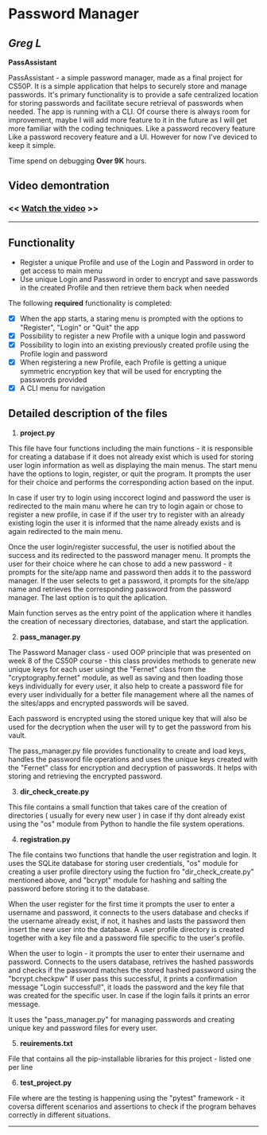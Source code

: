 # Password Manager

## *Greg L*

**PassAssistant**

PassAssistant - a simple password manager, made as a final project for CS50P. It is a simple application that helps to securely store and manage passwords.
It's primary functionality is to provide a safe centralized location for storing passwords and facilitate secure retrieval of passwords when needed.
The app is running with a CLI.
Of course there is always room for improvement, maybe I will add more feature to it in the future as I will get more familiar with the coding techniques.
Like a password recovery feature Like a password recovery feature and a UI. However for now I've deviced to keep it simple.

Time spend on debugging **Over 9K** hours.

## Video demontration

### << [Watch the video](https://youtu.be/AY2mS6_4t7E) >>



---
## Functionality

* Register a unique Profile and use of the Login and Password in order to get access to main menu
* Use unique Login and Password in order to encrypt and save passwords in the created Profile and then retrieve them back when needed

The following **required** functionality is completed:

* [X] When the app starts, a staring menu is prompted with the options to "Register", "Login" or "Quit" the app
* [X] Possibility to register a new Profile with a unique login and password
* [X] Possibility to login into an existing previously created profile using the Profile login and password
* [X] When registering a new Profile, each Profile is getting a unique symmetric encryption key that will be used for encrypting the passwords provided
* [X] A CLI menu for navigation

## Detailed description of the files

1. **project.py**

This file have four functions including the main functions - it is responsible for creating a database if it does not already exist which is used for storing user login information as well as displaying the main menus.
The start menu have the options to login, register, or quit the program. It prompts the user for their choice and performs the corresponding action based on the input.

In case if user try to login using inccorect logind and password the user is redirected to the main manu where he can try to login again or chose to register a new profile,
in case if if the user try to register with an already existing login the user it is informed that the name already exists and is again redirected to the main menu.

Once the user login/register successful, the user is notified about the success and its redirected to the password manager menu.
It prompts the user for their choice where he can chose to add a new password - it prompts for the site/app name and password then adds it to the password manager.
If the user selects to get a password, it prompts for the site/app name and retrieves the corresponding password from the password manager. The last option is to quit the aplication.

Main function serves as the entry point of the application where it handles the creation of necessary directories, database, and start the application.

2. **pass_manager.py**

The Password Manager class - used OOP principle that was presented on week 8 of the CS50P course - this class provides methods to generate new unique keys for each user usingt the "Fernet" class from the "cryptography.fernet" module,
 as well as saving and then loading those keys individually for every user, it also help to create a password file for every user individually for a better file management where all the names of the sites/apps and encrypted passwords will be saved.

 Each password is encrypted using the stored unique key that will also be used for the decryption when the user will ty to get the password from his vault.

 The pass_manager.py file provides functionality to create and load keys, handles the password file operations and uses the unique keys created with the "Fernet" class for encryption and decryption of passwords.
 It helps with storing and retrieving the encrypted password.

3. **dir_check_create.py**

This file contains a small function that takes care of the creation of directories ( usually for every new user ) in case if thy dont already exist using the "os" module from Python to handle the file system operations.


4. **registration.py**

The file contains two functions that handle the user registration and login. It uses the SQLite database for storing user credentials, "os" module for creating a user profile directory using the fuction fro "dir_check_create.py" mentioned above, and "bcrypt" module for hashing and salting the password before storing it to the database.

When the user register for the first time it prompts the user to enter a username and password, it connects to the users database and checks if the username already exist, if not, it hashes and lasts the password then insert the new user into the database. A user profile directory is created together with a key file and a password file specific to the user's profile.

When the user to login - it prompts the user to enter their username and password. Connects to the users database, retrives the hashed passwords and checks if the password matches the stored hashed password using the "bcrypt.checkpw"
If user pass this successful, it prints a confirmation message "Login successful!", it loads the password and the key file that was created for the specific user. In case if the login fails it prints an error message.

It uses the "pass_manager.py" for managing passwords and creating unique key and password files for every user.


5. **reuirements.txt**

File that contains all the pip-installable libraries for this project - listed one per line


6. **test_project.py**

File where are the testing is happening using the "pytest" framework - it coversa different scenarios and assertions to check if the program behaves correctly in different situations.

___